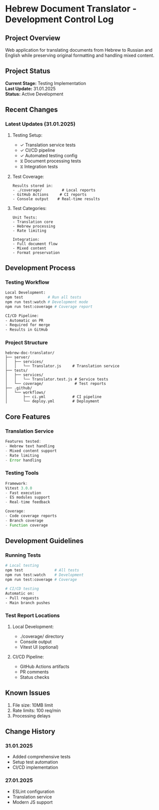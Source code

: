 # Hebrew Document Translator - Development Control Log

## Project Overview
Web application for translating documents from Hebrew to Russian and English while preserving original formatting and handling mixed content.

## Project Status
**Current Stage:** Testing Implementation  
**Last Update:** 31.01.2025  
**Status:** Active Development

## Recent Changes

### Latest Updates (31.01.2025)
1. Testing Setup:
   - ✓ Translation service tests
   - ✓ CI/CD pipeline
   - ✓ Automated testing config
   - ⧖ Document processing tests
   - ⧖ Integration tests

2. Test Coverage:
   ```
   Results stored in:
   - ./coverage/         # Local reports
   - GitHub Actions     # CI reports
   - Console output    # Real-time results
   ```

3. Test Categories:
   ```
   Unit Tests:
   - Translation core
   - Hebrew processing
   - Rate limiting
   
   Integration:
   - Full document flow
   - Mixed content
   - Format preservation
   ```

## Development Process

### Testing Workflow
```bash
Local Development:
npm test           # Run all tests
npm run test:watch # Development mode
npm run test:coverage # Coverage report

CI/CD Pipeline:
- Automatic on PR
- Required for merge
- Results in GitHub
```

### Project Structure
```
hebrew-doc-translator/
├── server/
│   ├── services/
│   │   └── Translator.js     # Translation service
├── tests/
│   ├── services/
│   │   └── Translator.test.js # Service tests
│   └── coverage/              # Test reports
├── .github/
│   └── workflows/
│       ├── ci.yml            # CI pipeline
│       └── deploy.yml        # Deployment
```

## Core Features

### Translation Service
```javascript
Features tested:
- Hebrew text handling
- Mixed content support
- Rate limiting
- Error handling
```

### Testing Tools
```javascript
Framework:
Vitest 3.0.0
- Fast execution
- ES modules support
- Real-time feedback

Coverage:
- Code coverage reports
- Branch coverage
- Function coverage
```

## Development Guidelines

### Running Tests
```bash
# Local testing
npm test              # All tests
npm run test:watch    # Development
npm run test:coverage # Coverage

# CI/CD testing
Automatic on:
- Pull requests
- Main branch pushes
```

### Test Report Locations
1. Local Development:
   - ./coverage/ directory
   - Console output
   - Vitest UI (optional)

2. CI/CD Pipeline:
   - GitHub Actions artifacts
   - PR comments
   - Status checks

## Known Issues
1. File size: 10MB limit
2. Rate limits: 100 req/min
3. Processing delays

## Change History

### 31.01.2025
- Added comprehensive tests
- Setup test automation
- CI/CD implementation

### 27.01.2025
- ESLint configuration
- Translation service
- Modern JS support